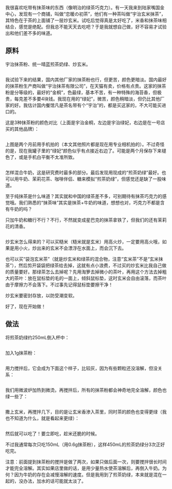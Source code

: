 <script type="application/ld+json">
{
    "@context": "http://schema.org/",
    "@type": "CreativeWork",
    "headline": "玄米抹茶的做法",
    "dateCreated": "2015-06-21T03:20+08:00"
}
</script>

我很喜欢吃带有抹茶味的东西（像明治的绿茶巧克力）。有一天我来到陆家嘴国金中心，发现有一个商铺，叫做“恋暖の初茶”，他们有一种茶叫做“宇治玄米抹茶”，其特色在于茶的上面铺了一层炒玄米。试吃后觉得真是太好吃了，米香和抹茶味相结合，感觉是绝配。但我总不能天天去吃吧？于是我就想自己做，好不容易才试验出和他们差不多的味道。

原料
----

宇治抹茶粉、统一晴蓝煎茶奶绿、炒玄米。

<img src="玄米抹茶的做法-2.jpg" alt="" style="max-width: 80%; max-height: 16rem;" />

我试验下来的结果，国内其他厂家的抹茶粉也行，但更苦，颜色更暗淡。国内最好的抹茶粉生产商叫做“宇治抹茶有限公司”，在天猫有卖，价格有点贵。这家的抹茶粉是分等级的，最好的“金桐”，色最绿，基本不苦，有一种特殊的海苔香，但极贵，每克差不多要4块钱。我现在用的“绿妃”，微苦，颜色稍暗淡，但仍比其他厂家的好。我估计国内餐馆凡是茶名带有个“宇治”的，都是买这家的，不大可能买进口的。

这是3种抹茶粉的颜色对比（上面是宇治金桐，左边是宇治绿妃，右边是在一号店买的其他品牌）：

<img src="玄米抹茶的做法-10.jpg" alt="" style="max-width: 80%; max-height: 16rem;" />

上图是两个月前用手机拍的（本文其他照片都是现在用专业相机拍的）。不过奇怪的是，现在我罐子里的“绿妃”颜色似乎有点接近右边了。可能是两个月保存下来褪色了，或是手机白平衡不太准所致。

<img src="玄米抹茶的做法-3.jpg" alt="" style="max-width: 80%; max-height: 16rem;" />

怎样混合牛奶，这是研究费时最多的部分。最后发现用现成的“煎茶奶绿”最好。也可以用牛奶、茉莉花茶、咖啡伴侣、糖来模拟“煎茶奶绿”，但感觉还是缺了一股味道。

至于纯抹茶是什么味道？其实就和中国的绿茶差不多，可别期待有抹茶巧克力的感觉哦。我们熟悉的“抹茶味”其实是抹茶+牛奶的味道，想想也对，巧克力不都是含有牛奶的吗？

只加牛奶和糖行不行？不行，不然就变成星巴克的抹茶拿铁了，但我们的还有茉莉花的清香。

<img src="玄米抹茶的做法-1.jpg" alt="" style="max-width: 80%; max-height: 16rem;" />

炒玄米怎么得来的？可以买糙米（糙米就是玄米）用高火炒，一定要用高火哦，如果是用小火，炒出来的玄米不会漂浮在水面上，而会沉下去。

也可以买“袋泡玄米茶”（就是炒玄米和绿茶的混合物，注意“玄米茶”不是“玄米抹茶”），然后剪开袋袋把绿茶给去掉，这就有点小浪费，不过买的炒玄米比我自己做的质量要好。那绿茶怎么去掉呢？先用淘箩去掉微小的茶叶，再用这个方法去掉粗大的茶叶：放在鼠标垫的毛的一面上，倾斜鼠标垫，这时玄米会自由滚落，而茶叶由于摩擦力不会落下。不过事先记得鼠标垫要擦干净！

炒玄米要密封存放，以防受潮变软。

好了，现在开始做！

做法
----

将煎茶奶绿约250mL倒入杯中：

<img src="玄米抹茶的做法-4.jpg" alt="" style="max-width: 80%; max-height: 16rem;" />

加入1g抹茶粉：

<img src="玄米抹茶的做法-5.jpg" alt="" style="max-width: 80%; max-height: 16rem;" />

用力搅拌后，它会成为下面这个样子，比较灰，因为有些颗粒还没溶解，但没关系：

<img src="玄米抹茶的做法-6.jpg" alt="" style="max-width: 80%; max-height: 16rem;" />

我们用微波炉加热到微烫。再搅拌后，所有的抹茶粉都会神奇地完全溶解，颜色也绿一些了：

<img src="玄米抹茶的做法-7.jpg" alt="" style="max-width: 80%; max-height: 16rem;" />

撒上玄米，再搅拌几下，目的是让玄米香渗入茶里，同时茶的颜色也变得更绿（我也不知道为什么，就是看起来更绿）：

<img src="玄米抹茶的做法-8.jpg" alt="" style="max-width: 80%; max-height: 16rem;" />

然后就可以吃了！要立即吃，趁米还脆的时候。

不过我通常每次只吃150mL（用0.6g抹茶粉），这样450mL的煎茶奶绿分3次正好吃完。

注意：前面提到抹茶粉的搅拌是做了两次，如果只做后面一次，则要搅拌很长时间才能完全溶解。其实如果店里做的话，是用少量热水使茶溶解后，再倒入牛奶。为何？因为牛奶的存在会减慢溶解的速度。但是我用到了煎茶奶绿，本来就是混在一起的，没办法，加水的话可能就太淡了。

